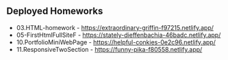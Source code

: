 ## Deployed Homeworks
* 03.HTML-homework - https://extraordinary-griffin-f97215.netlify.app/
* 05-FirstHtmlFullSiteF - https://stately-dieffenbachia-46badc.netlify.app/
* 10.PortfolioMiniWebPage - https://helpful-conkies-0e2c96.netlify.app/
* 11.ResponsiveTwoSection - https://funny-pika-f80558.netlify.app/
